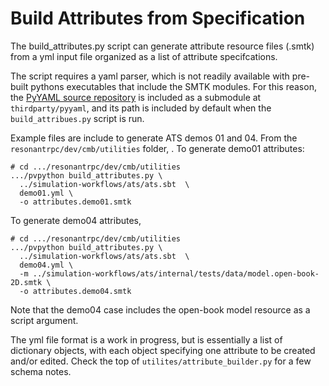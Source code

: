 # Build Attributes from Specification

The build_attributes.py script can generate attribute resource files (.smtk)
from a yml input file organized as a list of attribute specifcations.

The script requires a yaml parser, which is not readily available with
pre-built pythons executables that include the SMTK modules. For this reason,
the [PyYAML source repository](https://github.com/yaml/pyyaml) is included as
a submodule at `thirdparty/pyyaml`, and its path is included by default when
the `build_attribues.py` script is run.

Example files are include to generate ATS demos 01 and 04. From the
`resonantrpc/dev/cmb/utilities` folder, . To generate demo01 attributes:

    # cd .../resonantrpc/dev/cmb/utilities
    .../pvpython build_attributes.py \
      ../simulation-workflows/ats/ats.sbt  \
      demo01.yml \
      -o attributes.demo01.smtk

To generate demo04 attributes,

    # cd .../resonantrpc/dev/cmb/utilities
    .../pvpython build_attributes.py \
      ../simulation-workflows/ats/ats.sbt  \
      demo04.yml \
      -m ../simulation-workflows/ats/internal/tests/data/model.open-book-2D.smtk \
      -o attributes.demo04.smtk

Note that the demo04 case includes the open-book model resource as a script
argument.

The yml file format is a work in progress, but is essentially a list of
dictionary objects, with each object specifying one attribute to be created
and/or edited. Check the top of `utilites/attribute_builder.py` for a few
schema notes.
